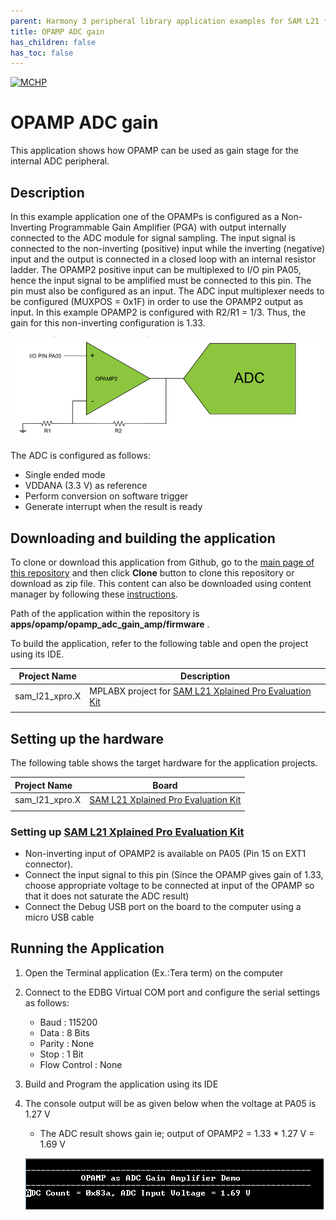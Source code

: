 ```yaml
---
parent: Harmony 3 peripheral library application examples for SAM L21 family
title: OPAMP ADC gain 
has_children: false
has_toc: false
---
```


[![MCHP](https://www.microchip.com/ResourcePackages/Microchip/assets/dist/images/logo.png)](https://www.microchip.com)

# OPAMP ADC gain

This application shows how OPAMP can be used as gain stage for the internal ADC peripheral.

## Description

In this example application one of the OPAMPs is configured as a Non-Inverting Programmable Gain Amplifier (PGA) with output internally connected to the ADC module for signal sampling. The input signal is connected to the non-inverting (positive) input while the inverting (negative) input and the output is connected in a closed loop with an internal resistor ladder. The OPAMP2 positive input can be multiplexed to I/O pin PA05, hence the input signal to be amplified must be connected to this pin. The pin must also be configured as an input. The ADC input multiplexer needs to be configured (MUXPOS = 0x1F) in order to use the OPAMP2 output as input. In this example OPAMP2 is configured with R2/R1 = 1/3. Thus, the gain for this non-inverting
configuration is 1.33.

  ![config_adc_opamp](images/config_adc_opamp.png)

The ADC is configured as follows:

- Single ended mode
- VDDANA (3.3 V) as reference
- Perform conversion on software trigger
- Generate interrupt when the result is ready

## Downloading and building the application

To clone or download this application from Github, go to the [main page of this repository](https://github.com/Microchip-MPLAB-Harmony/csp_apps_sam_l21) and then click **Clone** button to clone this repository or download as zip file.
This content can also be downloaded using content manager by following these [instructions](https://github.com/Microchip-MPLAB-Harmony/contentmanager/wiki).

Path of the application within the repository is **apps/opamp/opamp_adc_gain_amp/firmware** .

To build the application, refer to the following table and open the project using its IDE.

| Project Name      | Description                                    |
| ----------------- | ---------------------------------------------- |
| sam_l21_xpro.X | MPLABX project for [SAM L21 Xplained Pro Evaluation Kit](https://www.microchip.com/developmenttools/ProductDetails/ATSAML21-XPRO-B) |
|||

## Setting up the hardware

The following table shows the target hardware for the application projects.

| Project Name| Board|
|:---------|:---------:|
| sam_l21_xpro.X | [SAM L21 Xplained Pro Evaluation Kit](https://www.microchip.com/developmenttools/ProductDetails/ATSAML21-XPRO-B)
|||

### Setting up [SAM L21 Xplained Pro Evaluation Kit](https://www.microchip.com/developmenttools/ProductDetails/ATSAML21-XPRO-B)

- Non-inverting input of OPAMP2 is available on PA05 (Pin 15 on EXT1 connector).
- Connect the input signal to this pin (Since the OPAMP gives gain of 1.33, choose appropriate voltage to be connected at input of the OPAMP so that it does not saturate the ADC result)
- Connect the Debug USB port on the board to the computer using a micro USB cable

## Running the Application

1. Open the Terminal application (Ex.:Tera term) on the computer
2. Connect to the EDBG Virtual COM port and configure the serial settings as follows:
    - Baud : 115200
    - Data : 8 Bits
    - Parity : None
    - Stop : 1 Bit
    - Flow Control : None
3. Build and Program the application using its IDE
4. The console output will be as given below when the voltage at PA05 is 1.27 V
   - The ADC result shows gain ie; output of OPAMP2 = 1.33 * 1.27 V = 1.69 V

    ![output](images/output_opamp_adc_gain_amp.png)